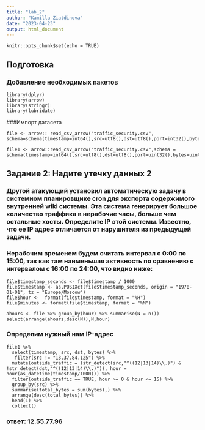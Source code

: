 ```yaml
---
title: "lab_2"
author: "Kamilla Ziatdinova"
date: "2023-04-23"
output: html_document
---
```


```{r setup, include=FALSE}
knitr::opts_chunk$set(echo = TRUE)
```

## Подготовка 
### Добавление необходимых пакетов
```{r}
library(dplyr)
library(arrow)
library(stringr)
library(lubridate)

```

###Импорт датасета
```{r}
file <- arrow:: read_csv_arrow("traffic_security.csv", schema=schema(timestamp=int64(),src=utf8(),dst=utf8(),port=int32(),bytes=int32()))
```

```{r,warning=FALSE, message=FALSE, error=FALSE}
file1 <- arrow::read_csv_arrow("traffic_security.csv",schema = schema(timestamp=int64(),src=utf8(),dst=utf8(),port=uint32(),bytes=uint32()))
```
## Задание 2: Надите утечку данных 2

### Другой атакующий установил автоматическую задачу в системном планировщике cron для экспорта содержимого внутренней wiki системы. Эта система генерирует большое количество траффика в нерабочие часы, больше чем остальные хосты. Определите IP этой системы. Известно, что ее IP адрес отличается от нарушителя из предыдущей задачи.

###  Нерабочим временем будем считать интервал с 0:00 по 15:00, так как там наименьшая активность по сравнению с интервалом с 16:00 по 24:00, что видно ниже:

```{r}
file$timestamp_seconds <- file$timestamp / 1000
file$timestamp <- as.POSIXct(file$timestamp_seconds, origin = "1970-01-01", tz = "Europe/Moscow")
file$hour <-  format(file$timestamp, format = "%H")
file$minutes <- format(file$timestamp, format = "%M")
```

```{r}
ahours <- file %>% group_by(hour) %>% summarise(N = n())
select(arrange(ahours,desc(N)),N,hour)
```

### Определим нужный нам IP-адрес 

```{r}
file1 %>%
  select(timestamp, src, dst, bytes) %>%
   filter(src != "13.37.84.125") %>%
  mutate(outside_traffic = (str_detect(src,"^((12|13|14)\\.)") & !str_detect(dst,"^((12|13|14)\\.)")), hour = hour(as_datetime(timestamp/1000))) %>%
  filter(outside_traffic == TRUE, hour >= 0 & hour <= 15) %>%
  group_by(src) %>%
  summarise(total_bytes = sum(bytes),) %>%
  arrange(desc(total_bytes)) %>%
  head(1) %>%
  collect()
```

### ответ: 12.55.77.96 
